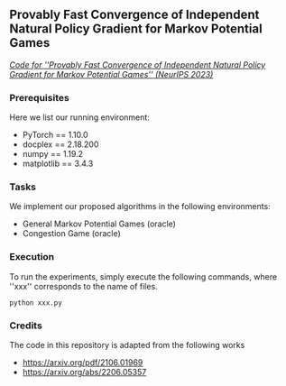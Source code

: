 ## **Provably Fast Convergence of Independent Natural Policy Gradient for Markov Potential Games**
[*Code for ''Provably Fast Convergence of Independent Natural Policy Gradient for Markov Potential Games'' (NeurIPS 2023)*](https://arxiv.org/abs/TBD)


### Prerequisites
Here we list our running environment:
- PyTorch == 1.10.0
- docplex == 2.18.200
- numpy == 1.19.2
- matplotlib == 3.4.3


### Tasks
We implement our proposed algorithms in the following environments:
- General Markov Potential Games (oracle)
- Congestion Game (oracle)


### Execution
To run the experiments, simply execute the following commands, where ''xxx'' corresponds to the name of files.
```
python xxx.py
```

### Credits
The code in this repository is adapted from the following works
- https://arxiv.org/pdf/2106.01969
- https://arxiv.org/abs/2206.05357

